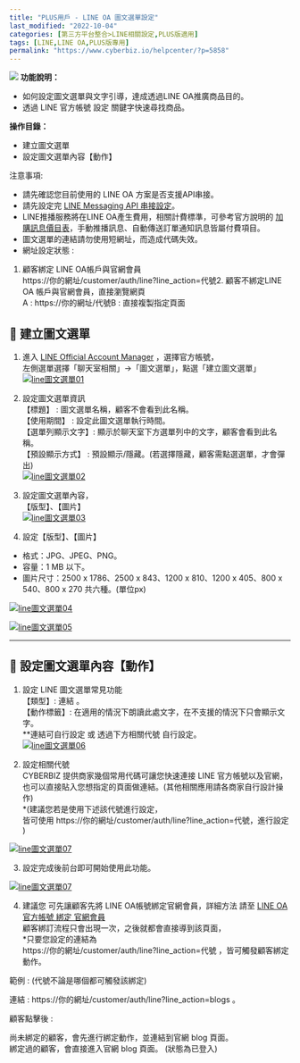 ```yaml
---
title: "PLUS用戶 - LINE OA 圖文選單設定"
last_modified: "2022-10-04"
categories: [第三方平台整合>LINE相關設定,PLUS版適用]
tags: [LINE,LINE OA,PLUS版專用]
permalink: "https://www.cyberbiz.io/helpcenter/?p=5858"
---
```


![](https://www.cyberbiz.io/helpcenter/wp-content/uploads/PLUS版3.png)
**功能說明：**  

* 如何設定圖文選單與文字引導，達成透過LINE OA推廣商品目的。
* 透過 LINE 官方帳號 設定 關鍵字快速尋找商品。

**操作目錄：**

* 建立圖文選單
* 設定圖文選單內容【動作】

注意事項:  

* 請先確認您目前使用的 LINE OA 方案是否支援API串接。
* 請先設定完 [LINE Messaging API 串接設定](https://www.cyberbiz.io/helpcenter/?p=5855)。 
* LINE推播服務將在LINE OA產生費用，相關計費標準，可參考官方說明的 [加購訊息價目表](https://tw.linebiz.com/service/account-solutions/line-official-account/)，手動推播訊息、自動傳送訂單通知訊息皆屬付費項目。 
* 圖文選單的連結請勿使用短網址，而造成代碼失效。 
* 網址設定狀態 : 
1. 顧客綁定 LINE OA帳戶與官網會員  
https://你的網址/customer/auth/line?line_action=代號2. 顧客不綁定LINE OA 帳戶與官網會員，直接瀏覽網頁  
A : https://你的網址/代號B : 直接複製指定頁面



## 📌 建立圖文選單



1. 進入 [LINE Official Account Manager](https://account.line.biz/login) ，選擇官方帳號，  
左側選單選擇「聊天室相關」→「圖文選單」，點選「建立圖文選單」  
[![line圖文選單01](https://www.cyberbiz.io/support/wp-content/uploads/LINE-圖文選單設定01.png)](https://www.cyberbiz.io/support/wp-content/uploads/LINE-圖文選單設定01.png)



2. 設定圖文選單資訊  
【標題】 : 圖文選單名稱，顧客不會看到此名稱。  
【使用期間】 : 設定此圖文選單執行時間。  
【選單列顯示文字】: 顯示於聊天室下方選單列中的文字，顧客會看到此名稱。  
【預設顯示方式】 : 預設顯示/隱藏。(若選擇隱藏，顧客需點選選單，才會彈出)  
[![line圖文選單02](https://www.cyberbiz.io/support/wp-content/uploads/LINE-圖文選單設定02.png)](https://www.cyberbiz.io/support/wp-content/uploads/LINE-圖文選單設定02.png)



3. 設定圖文選單內容，  
【版型】、【圖片】  
[![line圖文選單03](https://www.cyberbiz.io/support/wp-content/uploads/LINE-圖文選單設定03.png)](https://www.cyberbiz.io/support/wp-content/uploads/LINE-圖文選單設定03.png)



4. 設定【版型】、【圖片】 
* 格式：JPG、JPEG、PNG。
* 容量：1 MB 以下。
* 圖片尺寸：2500 x 1786、2500 x 843、1200 x 810、1200 x 405、800 x 540、800 x 270 共六種。(單位px)


[![line圖文選單04](https://www.cyberbiz.io/support/wp-content/uploads/LINE-圖文選單設定04.png)](https://www.cyberbiz.io/support/wp-content/uploads/LINE-圖文選單設定04.png)

[![line圖文選單05](https://www.cyberbiz.io/support/wp-content/uploads/LINE-圖文選單設定05.png)](https://www.cyberbiz.io/support/wp-content/uploads/LINE-圖文選單設定05.png)



* * *

## 📌 設定圖文選單內容【動作】



1. 設定 LINE 圖文選單常見功能  
【類型】: 連結 。  
【動作標籤】: 在適用的情況下朗讀此處文字，在不支援的情況下只會顯示文字。  
**連結可自行設定 或 透過下方相關代號 自行設定。  
[![line圖文選單06](https://www.cyberbiz.io/support/wp-content/uploads/LINE-圖文選單設定06.png)](https://www.cyberbiz.io/support/wp-content/uploads/LINE-圖文選單設定06.png)



2. 設定相關代號  
CYBERBIZ 提供商家幾個常用代碼可讓您快速連接 LINE 官方帳號以及官網，  
也可以直接貼入您想指定的頁面做連結。(其他相關應用請各商家自行設計操作)  
*(建議您若是使用下述該代號進行設定，  
皆可使用 https://你的網址/customer/auth/line?line_action=代號，進行設定 )  

[![line圖文選單07](https://www.cyberbiz.io/support/wp-content/uploads/LINE-圖文選單設定07.png)](https://www.cyberbiz.io/support/wp-content/uploads/LINE-圖文選單設定07.png)



3. 設定完成後前台即可開始使用此功能。  

[![line圖文選單07](https://www.cyberbiz.io/support/wp-content/uploads/LINE-圖文選單設定07-1.png)](https://www.cyberbiz.io/support/wp-content/uploads/LINE-圖文選單設定07-1.png)



4. 建議您 可先讓顧客先將 LINE OA帳號綁定官網會員，詳細方法 請至 [LINE OA 官方帳號 綁定 官網會員](https://www.cyberbiz.io/support/?p=32679)  
顧客綁訂流程只會出現一次，之後就都會直接導到該頁面，  
*只要您設定的連結為   
https://你的網址/customer/auth/line?line_action=代號 ，皆可觸發顧客綁定動作。  


範例 : (代號不論是哪個都可觸發該綁定)

連結 : https://你的網址/customer/auth/line?line_action=blogs 。  


顧客點擊後 :

尚未綁定的顧客，會先進行綁定動作，並連結到官網 blog 頁面。  
綁定過的顧客，會直接進入官網 blog 頁面。 (狀態為已登入)





